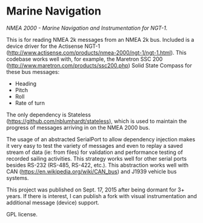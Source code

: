 Marine Navigation
=================

*NMEA 2000 - Marine Navigation and Instrumentation for NGT-1.*

This is for reading NMEA 2k messages from an NMEA 2k bus.  Included is a device driver for the Actisense NGT-1 (http://www.actisense.com/products/nmea-2000/ngt-1/ngt-1.html).  This codebase works well with, for example, the Maretron SSC 200 (http://www.maretron.com/products/ssc200.php) Solid State Compass for these bus messages:
- Heading
- Pitch
- Roll
- Rate of turn

The only dependency is Stateless (https://github.com/nblumhardt/stateless), which is used to maintain the progress of messages arriving in on the NMEA 2000 bus.

The usage of an abstracted SerialPort to allow dependency injection makes it very easy to test the variety of messages and even to replay a saved stream of data (ie: from files) for validation and performance testing of recorded sailing activities.  This strategy works well for other serial ports besides RS-232 (RS-485, RS-422, etc.).  This abstraction works well with CAN (https://en.wikipedia.org/wiki/CAN_bus) and J1939 vehicle bus systems.

This project was published on Sept. 17, 2015 after being dormant for 3+ years.  If there is interest, I can publish a fork with visual instrumentation and additional message (device) support.

GPL license.
